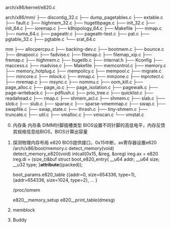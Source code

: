 
arch/x86/kernel/e820.c

arch/x86/mm/
├── discontig_32.c
├── dump_pagetables.c
├── extable.c
├── fault.c
├── highmem_32.c
├── hugetlbpage.c
├── init_32.c
├── init_64.c
├── ioremap.c
├── k8topology_64.c
├── Makefile
├── mmap.c
├── numa_64.c
├── pageattr.c
├── pageattr-test.c
├── pat.c
├── pgtable_32.c
├── pgtable.c
└── srat_64.c

mm
├── allocpercpu.c
├── backing-dev.c
├── bootmem.c
├── bounce.c
├── dmapool.c
├── fadvise.c
├── filemap.c
├── filemap_xip.c
├── fremap.c
├── highmem.c
├── hugetlb.c
├── internal.h
├── Kconfig
├── maccess.c
├── madvise.c
├── Makefile
├── memcontrol.c
├── memory.c
├── memory_hotplug.c
├── mempolicy.c
├── mempool.c
├── migrate.c
├── mincore.c
├── mlock.c
├── mmap.c
├── mmzone.c
├── mprotect.c
├── mremap.c
├── msync.c
├── nommu.c
├── oom_kill.c
├── page_alloc.c
├── page_io.c
├── page_isolation.c
├── pagewalk.c
├── page-writeback.c
├── pdflush.c
├── prio_tree.c
├── quicklist.c
├── readahead.c
├── rmap.c
├── shmem_acl.c
├── shmem.c
├── slab.c
├── slob.c
├── slub.c
├── sparse.c
├── sparse-vmemmap.c
├── swap.c
├── swapfile.c
├── swap_state.c
├── thrash.c
├── tiny-shmem.c
├── truncate.c
├── util.c
├── vmalloc.c
├── vmscan.c
└── vmstat.c

0. 内存条
    内存条 DIMM针脚插槽类型
    BIOS设置不同针脚的高低电平，内存反馈其规格信息给BIOS，BIOS计算出容量

1. 探测物理内存布局 e820
    BIOS提供接口，0x15中断，ax寄存器设置e820
    /arch/x86/boot/memory.c
    detect_memory(void) detect_memory_e820(void)
    intcall(0x15, &ireg, &oreg)
    ireg.ax = e820
    ireg.di = (size_t)&buf
    struct boot_e820_entry{
        __u64 addr;
        __u64 size;
        __u32 type;
    }__attribute__((packed));

    boot_params.e820_table
    {{addr=0, size=654336, type=1},
     {addr=654336, size=1024, type=2},
     ...
    } 

    /proc/iomem

    e820__memory_setup
    e820__print_table(dmesg)

2. memblock 

3. Buddy    

